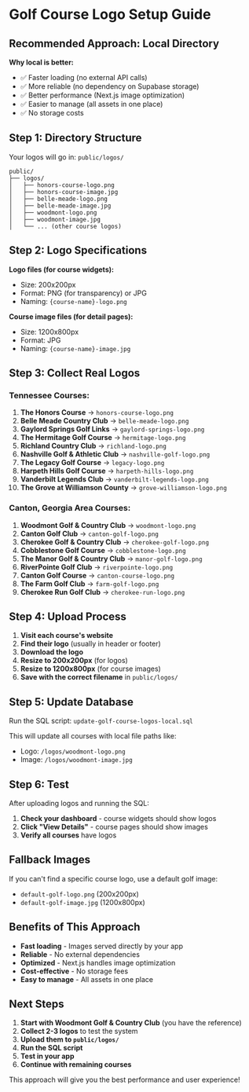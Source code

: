 # Golf Course Logo Setup Guide

## Recommended Approach: Local Directory

**Why local is better:**
- ✅ Faster loading (no external API calls)
- ✅ More reliable (no dependency on Supabase storage)
- ✅ Better performance (Next.js image optimization)
- ✅ Easier to manage (all assets in one place)
- ✅ No storage costs

## Step 1: Directory Structure

Your logos will go in: `public/logos/`

```
public/
├── logos/
│   ├── honors-course-logo.png
│   ├── honors-course-image.jpg
│   ├── belle-meade-logo.png
│   ├── belle-meade-image.jpg
│   ├── woodmont-logo.png
│   ├── woodmont-image.jpg
│   └── ... (other course logos)
```

## Step 2: Logo Specifications

**Logo files (for course widgets):**
- Size: 200x200px
- Format: PNG (for transparency) or JPG
- Naming: `{course-name}-logo.png`

**Course image files (for detail pages):**
- Size: 1200x800px
- Format: JPG
- Naming: `{course-name}-image.jpg`

## Step 3: Collect Real Logos

### Tennessee Courses:
1. **The Honors Course** → `honors-course-logo.png`
2. **Belle Meade Country Club** → `belle-meade-logo.png`
3. **Gaylord Springs Golf Links** → `gaylord-springs-logo.png`
4. **The Hermitage Golf Course** → `hermitage-logo.png`
5. **Richland Country Club** → `richland-logo.png`
6. **Nashville Golf & Athletic Club** → `nashville-golf-logo.png`
7. **The Legacy Golf Course** → `legacy-logo.png`
8. **Harpeth Hills Golf Course** → `harpeth-hills-logo.png`
9. **Vanderbilt Legends Club** → `vanderbilt-legends-logo.png`
10. **The Grove at Williamson County** → `grove-williamson-logo.png`

### Canton, Georgia Area Courses:
1. **Woodmont Golf & Country Club** → `woodmont-logo.png`
2. **Canton Golf Club** → `canton-golf-logo.png`
3. **Cherokee Golf & Country Club** → `cherokee-golf-logo.png`
4. **Cobblestone Golf Course** → `cobblestone-logo.png`
5. **The Manor Golf & Country Club** → `manor-golf-logo.png`
6. **RiverPointe Golf Club** → `riverpointe-logo.png`
7. **Canton Golf Course** → `canton-course-logo.png`
8. **The Farm Golf Club** → `farm-golf-logo.png`
9. **Cherokee Run Golf Club** → `cherokee-run-logo.png`

## Step 4: Upload Process

1. **Visit each course's website**
2. **Find their logo** (usually in header or footer)
3. **Download the logo**
4. **Resize to 200x200px** (for logos)
5. **Resize to 1200x800px** (for course images)
6. **Save with the correct filename** in `public/logos/`

## Step 5: Update Database

Run the SQL script: `update-golf-course-logos-local.sql`

This will update all courses with local file paths like:
- Logo: `/logos/woodmont-logo.png`
- Image: `/logos/woodmont-image.jpg`

## Step 6: Test

After uploading logos and running the SQL:
1. **Check your dashboard** - course widgets should show logos
2. **Click "View Details"** - course pages should show images
3. **Verify all courses** have logos

## Fallback Images

If you can't find a specific course logo, use a default golf image:
- `default-golf-logo.png` (200x200px)
- `default-golf-image.jpg` (1200x800px)

## Benefits of This Approach

- **Fast loading** - Images served directly by your app
- **Reliable** - No external dependencies
- **Optimized** - Next.js handles image optimization
- **Cost-effective** - No storage fees
- **Easy to manage** - All assets in one place

## Next Steps

1. **Start with Woodmont Golf & Country Club** (you have the reference)
2. **Collect 2-3 logos** to test the system
3. **Upload them to `public/logos/`**
4. **Run the SQL script**
5. **Test in your app**
6. **Continue with remaining courses**

This approach will give you the best performance and user experience!
